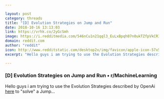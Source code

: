 ```yaml
---

layout: post
category: threads
title: "[D] Evolution Strategies on Jump and Run"
date: 2018-10-16 13:13:03
link: https://vrhk.co/2yGcSmh
image: https://i.redditmedia.com/546nCu1n21qql3_EuLxBpqh07n0ukTZfpVkCRIoZuPs.jpg?w=320&s=b50051effe413e4ec2d41be3f93f0faa
domain: reddit.com
author: "reddit"
icon: http://www.redditstatic.com/desktop2x/img/favicon/apple-icon-57x57.png
excerpt: "Hello guys i am trying to use the Evolution Strategies described by OpenAi [here](<https://blog.openai.com/evolution-strategies/>) to \"solve\" a Jump..."

---
```


### [D] Evolution Strategies on Jump and Run • r/MachineLearning

Hello guys i am trying to use the Evolution Strategies described by OpenAi [here](<https://blog.openai.com/evolution-strategies/>) to "solve" a Jump...